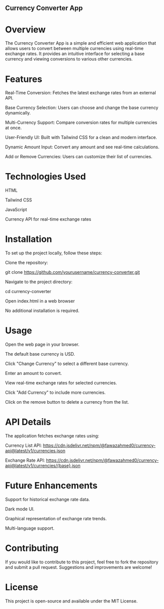 ## Currency Converter App

# Overview

The Currency Converter App is a simple and efficient web application that allows users to convert between multiple currencies using real-time exchange rates. It provides an intuitive interface for selecting a base currency and viewing conversions to various other currencies.

# Features

Real-Time Conversion: Fetches the latest exchange rates from an external API.

Base Currency Selection: Users can choose and change the base currency dynamically.

Multi-Currency Support: Compare conversion rates for multiple currencies at once.

User-Friendly UI: Built with Tailwind CSS for a clean and modern interface.

Dynamic Amount Input: Convert any amount and see real-time calculations.

Add or Remove Currencies: Users can customize their list of currencies.

# Technologies Used

HTML

Tailwind CSS

JavaScript

Currency API for real-time exchange rates

# Installation

To set up the project locally, follow these steps:

Clone the repository:

git clone https://github.com/yourusername/currency-converter.git

Navigate to the project directory:

cd currency-converter

Open index.html in a web browser

No additional installation is required.

# Usage

Open the web page in your browser.

The default base currency is USD.

Click "Change Currency" to select a different base currency.

Enter an amount to convert.

View real-time exchange rates for selected currencies.

Click "Add Currency" to include more currencies.

Click on the remove button to delete a currency from the list.

# API Details

The application fetches exchange rates using:

Currency List API: https://cdn.jsdelivr.net/npm/@fawazahmed0/currency-api@latest/v1/currencies.json

Exchange Rate API: https://cdn.jsdelivr.net/npm/@fawazahmed0/currency-api@latest/v1/currencies/{base}.json

# Future Enhancements

Support for historical exchange rate data.

Dark mode UI.

Graphical representation of exchange rate trends.

Multi-language support.

# Contributing

If you would like to contribute to this project, feel free to fork the repository and submit a pull request. Suggestions and improvements are welcome!

# License

This project is open-source and available under the MIT License.

